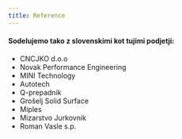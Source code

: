 ```yaml
---
title: Reference
---
```


#### Sodelujemo tako z slovenskimi kot tujimi podjetji:

- CNCJKO d.o.o
- Novak Performance Engineering
- MINI Technology
- Autotech
- Q-prepadnik
- Grošelj Solid Surface 
- Miples
- Mizarstvo Jurkovnik
- Roman Vasle s.p.
